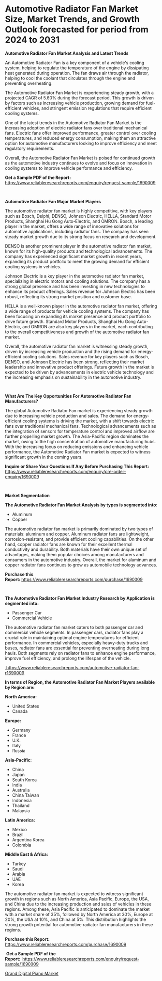 <p><h1>Automotive Radiator Fan Market Size, Market Trends, and Growth Outlook forecasted for period from 2024 to 2031</h1></p><p><strong>Automotive Radiator Fan Market Analysis and Latest Trends</strong></p>
<p><p>An Automotive Radiator Fan is a key component of a vehicle's cooling system, helping to regulate the temperature of the engine by dissipating heat generated during operation. The fan draws air through the radiator, helping to cool the coolant that circulates through the engine and preventing overheating.</p><p>The Automotive Radiator Fan Market is experiencing steady growth, with a projected CAGR of 5.60% during the forecast period. This growth is driven by factors such as increasing vehicle production, growing demand for fuel-efficient vehicles, and stringent emission regulations that require efficient cooling systems.</p><p>One of the latest trends in the Automotive Radiator Fan Market is the increasing adoption of electric radiator fans over traditional mechanical fans. Electric fans offer improved performance, greater control over cooling temperatures, and reduced energy consumption, making them an attractive option for automotive manufacturers looking to improve efficiency and meet regulatory requirements.</p><p>Overall, the Automotive Radiator Fan Market is poised for continued growth as the automotive industry continues to evolve and focus on innovation in cooling systems to improve vehicle performance and efficiency.</p></p>
<p><strong>Get a Sample PDF of the Report:&nbsp;</strong> <a href="https://www.reliableresearchreports.com/enquiry/request-sample/1690009">https://www.reliableresearchreports.com/enquiry/request-sample/1690009</a></p>
<p>&nbsp;</p>
<p><strong>Automotive Radiator Fan Major Market Players</strong></p>
<p><p>The automotive radiator fan market is highly competitive, with key players such as Bosch, Delphi, DENSO, Johnson Electric, HELLA, Standard Motor Products, Shanghai Hu Gong Auto-Electric, and OMRON. Bosch, a leading player in the market, offers a wide range of innovative solutions for automotive applications, including radiator fans. The company has seen steady market growth due to its strong focus on research and development.</p><p>DENSO is another prominent player in the automotive radiator fan market, known for its high-quality products and technological advancements. The company has experienced significant market growth in recent years, expanding its product portfolio to meet the growing demand for efficient cooling systems in vehicles.</p><p>Johnson Electric is a key player in the automotive radiator fan market, specializing in electric motors and cooling solutions. The company has a strong global presence and has been investing in new technologies to enhance its product offerings. Sales revenue for Johnson Electric has been robust, reflecting its strong market position and customer base.</p><p>HELLA is a well-known player in the automotive radiator fan market, offering a wide range of products for vehicle cooling systems. The company has been focusing on expanding its market presence and product portfolio to drive future growth. Standard Motor Products, Shanghai Hu Gong Auto-Electric, and OMRON are also key players in the market, each contributing to the overall competitiveness and growth of the automotive radiator fan market.</p><p>Overall, the automotive radiator fan market is witnessing steady growth, driven by increasing vehicle production and the rising demand for energy-efficient cooling solutions. Sales revenue for key players such as Bosch, DENSO, and Johnson Electric has been strong, reflecting their market leadership and innovative product offerings. Future growth in the market is expected to be driven by advancements in electric vehicle technology and the increasing emphasis on sustainability in the automotive industry.</p></p>
<p>&nbsp;</p>
<p><strong>What Are The Key Opportunities For Automotive Radiator Fan Manufacturers?</strong></p>
<p><p>The global Automotive Radiator Fan market is experiencing steady growth due to increasing vehicle production and sales. The demand for energy-efficient cooling systems is driving the market, with a shift towards electric fans over traditional mechanical fans. Technological advancements such as the integration of sensors for temperature control and improved airflow are further propelling market growth. The Asia-Pacific region dominates the market, owing to the high concentration of automotive manufacturing hubs. With the increasing focus on reducing emissions and enhancing vehicle performance, the Automotive Radiator Fan market is expected to witness significant growth in the coming years.</p></p>
<p><strong>Inquire or Share Your Questions If Any Before Purchasing This Report:</strong> <a href="https://www.reliableresearchreports.com/enquiry/pre-order-enquiry/1690009">https://www.reliableresearchreports.com/enquiry/pre-order-enquiry/1690009</a></p>
<p>&nbsp;</p>
<p><strong>Market Segmentation</strong></p>
<p><strong>The Automotive Radiator Fan Market Analysis by types is segmented into:</strong></p>
<p><ul><li>Aluminum</li><li>Copper</li></ul></p>
<p><p>The automotive radiator fan market is primarily dominated by two types of materials: aluminum and copper. Aluminum radiator fans are lightweight, corrosion-resistant, and provide efficient cooling capabilities. On the other hand, copper radiator fans are known for their excellent thermal conductivity and durability. Both materials have their own unique set of advantages, making them popular choices among manufacturers and consumers in the automotive industry. Overall, the market for aluminum and copper radiator fans continues to grow as automobile technology advances.</p></p>
<p><strong>Purchase this Report:&nbsp;</strong><a href="https://www.reliableresearchreports.com/purchase/1690009">https://www.reliableresearchreports.com/purchase/1690009</a></p>
<p>&nbsp;</p>
<p><strong>The Automotive Radiator Fan Market Industry Research by Application is segmented into:</strong></p>
<p><ul><li>Passenger Car</li><li>Commercial Vehicle</li></ul></p>
<p><p>The automotive radiator fan market caters to both passenger car and commercial vehicle segments. In passenger cars, radiator fans play a crucial role in maintaining optimal engine temperatures for efficient performance. In commercial vehicles, especially heavy-duty trucks and buses, radiator fans are essential for preventing overheating during long hauls. Both segments rely on radiator fans to enhance engine performance, improve fuel efficiency, and prolong the lifespan of the vehicle.</p></p>
<p><a href="https://www.reliableresearchreports.com/automotive-radiator-fan-r1690009">&nbsp;https://www.reliableresearchreports.com/automotive-radiator-fan-r1690009</a></p>
<p><strong>In terms of Region, the Automotive Radiator Fan Market Players available by Region are:</strong></p>
<p>
    <p> <strong> North America: </strong>
        <ul>
            <li>United States</li>
            <li>Canada</li>
        </ul>
        </p> 
    <p> <strong> Europe: </strong>
        <ul>
            <li>Germany</li>
            <li>France</li>
            <li>U.K.</li>
            <li>Italy</li>
            <li>Russia</li>
        </ul>
        </p> 
    <p> <strong> Asia-Pacific: </strong>
        <ul>
            <li>China</li>
            <li>Japan</li>
            <li>South Korea</li>
            <li>India</li>
            <li>Australia</li>
            <li>China Taiwan</li>
            <li>Indonesia</li>
            <li>Thailand</li>
            <li>Malaysia</li>
        </ul>
        </p> 
    <p> <strong> Latin America: </strong>
        <ul>
            <li>Mexico</li>
            <li>Brazil</li>
            <li>Argentina Korea</li>
            <li>Colombia</li>
        </ul>
        </p> 
    <p> <strong> Middle East & Africa: </strong>
        <ul>
            <li>Turkey</li>
            <li>Saudi</li>
            <li>Arabia</li>
            <li>UAE</li>
            <li>Korea</li>
        </ul>
    </p>
    </p>
<p><p>The automotive radiator fan market is expected to witness significant growth in regions such as North America, Asia Pacific, Europe, the USA, and China due to the increasing production and sales of vehicles in these regions. Among these, Asia Pacific is anticipated to dominate the market with a market share of 35%, followed by North America at 30%, Europe at 20%, the USA at 10%, and China at 5%. This distribution highlights the strong growth potential for automotive radiator fan manufacturers in these regions.</p></p>
<p><strong>Purchase this Report: </strong><a href="https://www.reliableresearchreports.com/purchase/1690009">https://www.reliableresearchreports.com/purchase/1690009</a></p>
<p>&nbsp;<strong>Get a Sample PDF of the Report:&nbsp;&nbsp;</strong><a href="https://www.reliableresearchreports.com/enquiry/request-sample/1690009">https://www.reliableresearchreports.com/enquiry/request-sample/1690009</a></p>
<p><strong></strong></p>
<p><p><a href="https://view.publitas.com/reportprime-1/grand-digital-piano-market-industry-trends-and-forecast-for-period-from-2024-to-2031/">Grand Digital Piano Market</a></p></p>